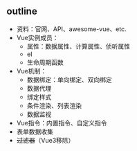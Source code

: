 
## outline

- 资料：官网、API、awesome-vue、etc.
- Vue实例成员：
	- 属性：数据属性、计算属性、侦听属性
	- el
	- 生命周期函数
- Vue机制：
	- 数据绑定：单向绑定、双向绑定
	- 数据代理
	- 绑定样式
	- 条件渲染、列表渲染
	- 数据监视
- Vue指令：内置指令、自定义指令
- 表单数据收集
- ~~过滤器~~（Vue3移除）

